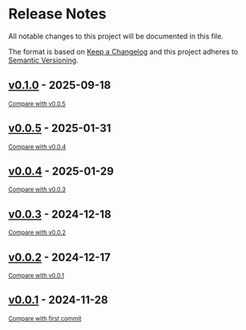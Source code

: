 # Release Notes

All notable changes to this project will be documented in this file.

The format is based on [Keep a Changelog](http://keepachangelog.com/en/1.0.0/)
and this project adheres to [Semantic Versioning](http://semver.org/spec/v2.0.0.html).

<!-- insertion marker -->
## [v0.1.0](https://github.com/Multiomics-Analytics-Group/vuecore/releases/tag/v0.1.0) - 2025-09-18

<small>[Compare with v0.0.5](https://github.com/Multiomics-Analytics-Group/vuecore/compare/v0.0.5...v0.1.0)</small>

## [v0.0.5](https://github.com/Multiomics-Analytics-Group/vuecore/releases/tag/v0.0.5) - 2025-01-31

<small>[Compare with v0.0.4](https://github.com/Multiomics-Analytics-Group/vuecore/compare/v0.0.4...v0.0.5)</small>

## [v0.0.4](https://github.com/Multiomics-Analytics-Group/vuecore/releases/tag/v0.0.4) - 2025-01-29

<small>[Compare with v0.0.3](https://github.com/Multiomics-Analytics-Group/vuecore/compare/v0.0.3...v0.0.4)</small>

## [v0.0.3](https://github.com/Multiomics-Analytics-Group/vuecore/releases/tag/v0.0.3) - 2024-12-18

<small>[Compare with v0.0.2](https://github.com/Multiomics-Analytics-Group/vuecore/compare/v0.0.2...v0.0.3)</small>

## [v0.0.2](https://github.com/Multiomics-Analytics-Group/vuecore/releases/tag/v0.0.2) - 2024-12-17

<small>[Compare with v0.0.1](https://github.com/Multiomics-Analytics-Group/vuecore/compare/v0.0.1...v0.0.2)</small>

## [v0.0.1](https://github.com/Multiomics-Analytics-Group/vuecore/releases/tag/v0.0.1) - 2024-11-28

<small>[Compare with first commit](https://github.com/Multiomics-Analytics-Group/vuecore/compare/2feca7aaa32b58c2d9f0c8dc7638a89311229c34...v0.0.1)</small>

